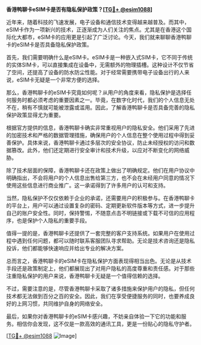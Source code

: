 **香港鸭聊卡eSIM卡是否有隐私保护政策？[[TG💪+ @esim1088](https://t.me/s/esim1088)]**

近年来，随着科技的飞速发展，电子设备和通信技术变得越来越普及。而其中，eSIM卡作为一项新兴的技术，正逐渐成为人们关注的焦点。尤其是在香港这个国际化大都市，eSIM卡的应用更是引起了广泛讨论。今天，我们就来聊聊香港鸭聊卡的eSIM卡是否具备隐私保护政策。

首先，我们需要明确什么是eSIM卡。eSIM卡是一种嵌入式SIM卡，它不同于传统的实体SIM卡，可以直接集成在设备中，无需额外的物理插槽。这种设计不仅节省了空间，还提高了设备的防水防尘性能。对于经常需要携带电子设备出行的人来说，eSIM卡无疑是一个非常方便的选择。

那么，香港鸭聊卡的eSIM卡究竟如何呢？从用户的角度来看，隐私保护是选择任何服务时都必须考虑的重要因素之一。毕竟，在数字化时代，我们的个人信息无处不在，稍有不慎就可能被泄露或滥用。因此，了解香港鸭聊卡是否具备完善的隐私保护政策显得尤为重要。

根据官方提供的信息，香港鸭聊卡确实非常重视用户的隐私安全。他们采用了先进的加密技术和严格的数据管理措施，确保用户的个人信息在整个使用过程中得到妥善保护。具体来说，香港鸭聊卡通过多层次的安全协议，防止未经授权的访问和数据篡改。此外，他们还定期进行安全审计和技术升级，以应对不断变化的网络威胁。

除了技术层面的保障，香港鸭聊卡还在政策上做出了明确规定。他们在用户协议中明确指出，不会将用户的个人信息出售给第三方，也不会在未经用户同意的情况下使用这些信息进行商业推广。这一承诺得到了许多用户的认可和支持。

当然，隐私保护不仅仅依赖于企业的承诺，还需要用户的积极参与。在香港鸭聊卡的平台上，用户可以通过设置复杂的密码、定期更新软件版本等方式，进一步提升自己的账户安全性。同时，保持警惕，不随意点击不明链接或下载不可信的应用程序，也是保护个人隐私的重要手段。

值得一提的是，香港鸭聊卡还提供了一套完整的客户支持系统。如果用户在使用过程中遇到任何问题，都可以随时联系客服团队寻求帮助。无论是技术咨询还是隐私投诉，他们都能够快速响应并给出专业的解决方案。

总而言之，香港鸭聊卡的eSIM卡在隐私保护方面表现得相当出色。无论是从技术手段还是政策制定上，他们都展现出了对用户隐私的高度尊重和责任感。对于那些注重隐私保护的用户来说，香港鸭聊卡无疑是一个值得信赖的选择。

不过，需要注意的是，尽管香港鸭聊卡采取了诸多措施来保护用户的隐私，但任何技术都无法做到百分之百的安全。因此，我们在享受便捷服务的同时，也要养成良好的上网习惯，共同维护自身的网络安全。

最后，如果你对香港鸭聊卡的eSIM卡感兴趣，不妨亲自体验一下它的功能和服务。相信你会发现，这不仅是一款高效的通讯工具，更是一份贴心的隐私守护者。

[[TG💪+ @esim1088](https://t.me/s/esim1088) ![Image](https://i.postimg.cc/4NQfJmqS/Snipaste-2025-05-13-00-14-12.png)]